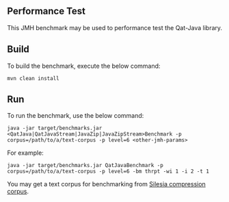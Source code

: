 ## Performance Test
This JMH benchmark may be used to performance test the Qat-Java library.

## Build
To build the benchmark, execute the below command:
```
mvn clean install
```

## Run
To run the benchmark, use the below command:

```
java -jar target/benchmarks.jar <QatJava|QatJavaStream|JavaZip|JavaZipStream>Benchmark -p corpus=/path/to/a/text-corpus -p level=6 <other-jmh-params>
```

For example:
```
java -jar target/benchmarks.jar QatJavaBenchmark -p corpus=/path/to/a/text-corpus -p level=6 -bm thrpt -wi 1 -i 2 -t 1
```

You may get a text corpus for benchmarking from [Silesia compression corpus](https://sun.aei.polsl.pl//~sdeor/index.php?page=silesia). 
